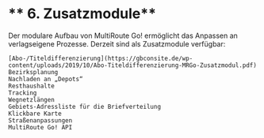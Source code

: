 # ** 6. Zusatzmodule**

Der modulare Aufbau von MultiRoute Go! ermöglicht das Anpassen an verlagseigene Prozesse. Derzeit sind als Zusatzmodule verfügbar:

    [Abo-/Titeldifferenzierung](https://gbconsite.de/wp-content/uploads/2019/10/Abo-Titeldifferenzierung-MRGo-Zusatzmodul.pdf)
    Bezirksplanung
    Nachladen an „Depots“
    Resthaushalte
    Tracking
    Wegnetzlängen
    Gebiets-Adressliste für die Briefverteilung
    Klickbare Karte
    Straßenanpassungen
    MultiRoute Go! API
